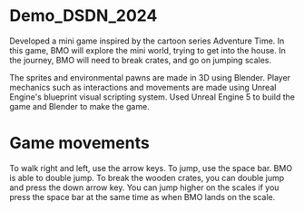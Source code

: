 # Demo_DSDN_2024

Developed a mini game inspired by the cartoon series Adventure Time.
In this game, BMO will explore the mini world, trying to get into the house. 
In the journey, BMO will need to break crates, and go on jumping scales. 

The sprites and environmental pawns are made in 3D using Blender. 
Player mechanics such as interactions and movements are made using Unreal Engine's blueprint visual scripting system. 
Used Unreal Engine 5 to build the game and Blender to make the game. 

# Game movements
To walk right and left, use the arrow keys.
To jump, use the space bar. 
BMO is able to double jump. 
To break the wooden crates, you can double jump and press the down arrow key. 
You can jump higher on the scales if you press the space bar at the same time as when BMO lands on the scale. 

